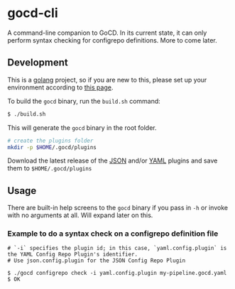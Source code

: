 # gocd-cli

A command-line companion to GoCD. In its current state, it can only perform syntax checking for configrepo definitions. More to come later.

## Development

This is a [golang](https://golang.org/) project, so if you are new to this, please set up your environment according to [this page](https://golang.org/doc/code.html#Workspaces).

To build the `gocd` binary, run the `build.sh` command:

```bash
$ ./build.sh
```

This will generate the `gocd` binary in the root folder.

```bash
# create the plugins folder
mkdir -p $HOME/.gocd/plugins
```

Download the latest release of the [JSON](https://github.com/tomzo/gocd-json-config-plugin/releases) and/or [YAML](https://github.com/tomzo/gocd-yaml-config-plugin/releases) plugins and save them to `$HOME/.gocd/plugins`

## Usage

There are built-in help screens to the `gocd` binary if you pass in `-h` or invoke with no arguments at all. Will expand later on this.

### Example to do a syntax check on a configrepo definition file

```
# `-i` specifies the plugin id; in this case, `yaml.config.plugin` is the YAML Config Repo Plugin's identifier.
# Use json.config.plugin for the JSON Config Repo Plugin

$ ./gocd configrepo check -i yaml.config.plugin my-pipeline.gocd.yaml
$ OK
```
